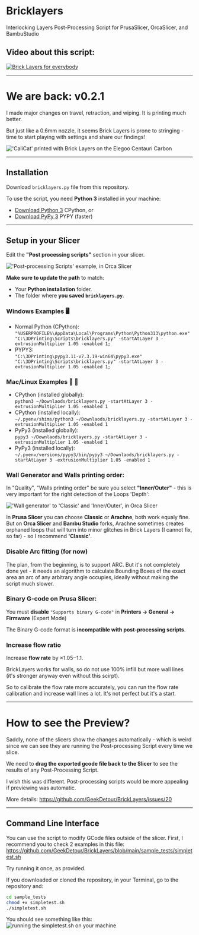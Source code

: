 # Bricklayers
Interlocking Layers Post-Processing Script for PrusaSlicer, OrcaSlicer, and BambuStudio

## Video about this script:
[![Brick Layers for everybody](https://img.youtube.com/vi/qqJOa46OTTs/maxresdefault.jpg)](https://www.youtube.com/watch?v=qqJOa46OTTs)

---
# We are back: v0.2.1

I made major changes on travel, retraction, and wiping. It is printing much better. 

But just like a 0.6mm nozzle, it seems Brick Layers is prone to stringing - time to start playing with settings and share our findings!

!['CaliCat' printed with Brick Layers on the Elegoo Centauri Carbon](docs/img/v0.2.1.jpg)

---

## Installation

Download `bricklayers.py` file from this repository.

To use the script, you need **Python 3** installed in your machine:
- [Download Python 3](https://www.python.org/downloads/) CPython, or
- [Download PyPy 3](https://pypy.org/download.html) PYPY (faster)

---

## Setup in your Slicer
Edit the **"Post processing scripts"** section in your slicer.

!['Post-processing Scripts' example, in Orca Slicer](docs/img/postprocessingscripts_orca.png)

**Make sure to update the path** to match:
- Your **Python installation** folder.
- The folder where **you saved `bricklayers.py`**.

### **Windows Examples 🖥️**
- Normal Python (CPython):<br>
```"%USERPROFILE%\AppData\Local\Programs\Python\Python313\python.exe" "C:\3DPrinting\Scripts\bricklayers.py" -startAtLayer 3 -extrusionMultiplier 1.05 -enabled 1;```
- PYPY3:<br>
```"C:\3DPrinting\pypy3.11-v7.3.19-win64\pypy3.exe" "C:\3DPrinting\Scripts\bricklayers.py" -startAtLayer 3 -extrusionMultiplier 1.05 -enabled 1;```

### **Mac/Linux Examples 🍏 🐧**
- CPython (installed globally):<br>
```python3 ~/Downlaods/bricklayers.py -startAtLayer 3 -extrusionMultiplier 1.05 -enabled 1```
- CPython (installed locally):<br>
```~/.pyenv/shims/python3 ~/Downlaods/bricklayers.py -startAtLayer 3 -extrusionMultiplier 1.05 -enabled 1```
- PyPy3 (installed globally):<br>
```pypy3 ~/Downlaods/bricklayers.py -startAtLayer 3 -extrusionMultiplier 1.05 -enabled 1```
- PyPy3 (installed locally):<br>
```~/.pyenv/versions/pypy3/bin/pypy3 ~/Downlaods/bricklayers.py -startAtLayer 3 -extrusionMultiplier 1.05 -enabled 1```

### **Wall Generator** and **Walls printing order**:
In "Quality", "Walls printing order" be sure you select **"Inner/Outer"** - this is very important for the right detection of the Loops 'Depth':

!['Wall generator' to 'Classic' and 'Inner/Outer', in Orca Slicer](docs/img/wallorder_orca.png)

In **Prusa Slicer** you can choose **Classic** or **Arachne**, both work equaly fine. 
But on **Orca Slicer** and **Bambu Studio** forks, Arachne sometimes creates orphaned loops that will turn into minor glitches in Brick Layers (I cannot fix, so far) - so I recommend **'Classic'**.

### **Disable Arc fitting** (for now)
The plan, from the beginning, is to support ARC. But it's not completely done yet - it needs an algorithm to calculate Bounding Boxes of the exact area an arc of any arbitrary angle occupies, ideally without making the script much slower.

### **Binary G-code** on Prusa Slicer:
You must **disable** `"Supports binary G-code"` in **Printers → General → Firmware** (Expert Mode)

The Binary G-code format is **incompatible with post-processing scripts**.

### Increase flow ratio

Increase **flow rate** by ×1.05‒1.1.

BrickLayers works for walls, so do not use 100% infill but more wall lines (it's stronger anyway even without this scirpt).

So to calibrate the flow rate more accurately, you can run the flow rate calibration and increase wall lines a lot. It's not perfect but it's a start.

---

# How to see the Preview?

Saddly, none of the slicers show the changes automatically - which is weird since we can see they are running the Post-processing Script every time we slice.

We need to **drag the exported gcode file back to the Slicer** to see the results of any Post-Processing Script.

I wish this was different. Post-processing scripts would be more appealing if previewing was automatic.

More details: https://github.com/GeekDetour/BrickLayers/issues/20

---

## Command Line Interface
You can use the script to modify GCode files outside of the slicer.
First, I recommend you to check 2 examples in this file:
https://github.com/GeekDetour/BrickLayers/blob/main/sample_tests/simpletest.sh

Try running it once, as provided.

If you downloaded or cloned the repository, in your Terminal, go to the repository and:
```sh
cd sample_tests
chmod +x simpletest.sh
./simpletest.sh
```

You should see something like this:
![running the simpletest.sh on your machine](docs/img/cli_simpletest.png)



